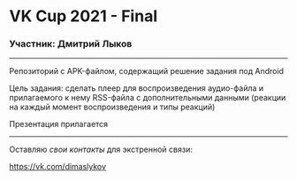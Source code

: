# VK Cup 2021 - Final

### Участник: **Дмитрий Лыков**

---

Репозиторий с APK-файлом, содержащий решение задания под Android

Цель задания: сделать плеер для воспроизведения аудио-файла и прилагаемого к нему RSS-файла с дополнительными данными (реакции на каждый момент воспроизведения и типы реакций)

Презентация прилагается

---

Оставляю _свои контакты_ для экстренной связи:

https://vk.com/dimaslykov
